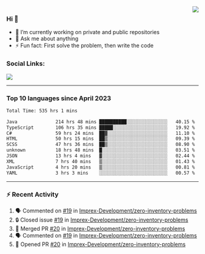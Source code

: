 <!--
<a href="https://wuffy.eu">
  <img align="right" src="https://github.com/ngloader/ngloader/blob/devcard/devcard.png" height="410" width="300" alt="NgLoader's Dev Card"/>
</a>
-->

<a href="https://wuffy.eu">
  <img align="right" src="https://github-readme-stats.vercel.app/api?username=ngloader&count_private=true&include_all_commits=true&show_icons=true&hide_rank=true&theme=dracula" />
</a>

### Hi 👋
- 🔭 I’m currently working on private and public repositories
- 💬 Ask me about anything
- ⚡ Fun fact: First solve the problem, then write the code

### Social Links:
<a href="https://discord.gg/jUtRU5Q">
  <img src="https://dcbadge.vercel.app/api/shield/128286216708685824?style=flat&theme=clean&compact=true" />
</a>

<!--
---

<div>
  <img src="https://github-readme-stats.vercel.app/api/wakatime?username=NgLoader&api_domain=wakapi.wuffy.dev&bg_color=282a36&title_color=ff6e96&icon_color=2F855A&text_color=ffffff&custom_title=Week%20Stats&layout=compact" />
</div>

---

<div>
  <img height="170" align="left" src="https://github-readme-stats.vercel.app/api?username=ngloader&count_private=true&include_all_commits=true&show_icons=true&theme=dracula" />
  <img src="https://github-readme-stats.vercel.app/api/top-langs/?username=ngloader&layout=compact&theme=dracula" />
</div>

---

<a href="https://github.com/ryo-ma/github-profile-trophy">
  <img width=800 src="https://github-profile-trophy.vercel.app/?username=ngloader&column=8&theme=dracula&no-frame=true"/>
</a>
-->

---

### Top 10 languages since April 2023

<!--START_SECTION:waka-->

```txt
Total Time: 535 hrs 1 mins

Java              214 hrs 48 mins ██████████░░░░░░░░░░░░░░░   40.15 %
TypeScript        106 hrs 35 mins █████░░░░░░░░░░░░░░░░░░░░   19.92 %
C#                59 hrs 24 mins  ██▓░░░░░░░░░░░░░░░░░░░░░░   11.10 %
HTML              50 hrs 15 mins  ██▒░░░░░░░░░░░░░░░░░░░░░░   09.39 %
SCSS              47 hrs 36 mins  ██▒░░░░░░░░░░░░░░░░░░░░░░   08.90 %
unknown           18 hrs 48 mins  █░░░░░░░░░░░░░░░░░░░░░░░░   03.51 %
JSON              13 hrs 4 mins   ▓░░░░░░░░░░░░░░░░░░░░░░░░   02.44 %
XML               7 hrs 40 mins   ▒░░░░░░░░░░░░░░░░░░░░░░░░   01.43 %
JavaScript        4 hrs 20 mins   ▒░░░░░░░░░░░░░░░░░░░░░░░░   00.81 %
YAML              3 hrs 3 mins    ░░░░░░░░░░░░░░░░░░░░░░░░░   00.57 %
```

<!--END_SECTION:waka-->

---

### :zap: Recent Activity
<!--START_SECTION:activity-->
1. 🗣 Commented on [#19](https://github.com/Imprex-Development/zero-inventory-problems/issues/19#issuecomment-2016230310) in [Imprex-Development/zero-inventory-problems](https://github.com/Imprex-Development/zero-inventory-problems)
2. 🔒 Closed issue [#19](https://github.com/Imprex-Development/zero-inventory-problems/issues/19) in [Imprex-Development/zero-inventory-problems](https://github.com/Imprex-Development/zero-inventory-problems)
3. 🎉 Merged PR [#20](https://github.com/Imprex-Development/zero-inventory-problems/pull/20) in [Imprex-Development/zero-inventory-problems](https://github.com/Imprex-Development/zero-inventory-problems)
4. 🗣 Commented on [#19](https://github.com/Imprex-Development/zero-inventory-problems/issues/19#issuecomment-2016196032) in [Imprex-Development/zero-inventory-problems](https://github.com/Imprex-Development/zero-inventory-problems)
5. 💪 Opened PR [#20](https://github.com/Imprex-Development/zero-inventory-problems/pull/20) in [Imprex-Development/zero-inventory-problems](https://github.com/Imprex-Development/zero-inventory-problems)
<!--END_SECTION:activity-->

